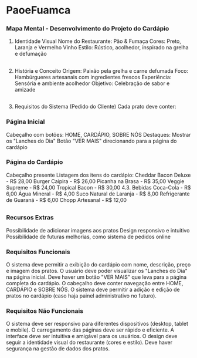 # PaoeFuamca
### Mapa Mental - Desenvolvimento do Projeto do Cardápio
1. Identidade Visual
Nome do Restaurante: Pão & Fumaça
Cores: Preto, Laranja e Vermelho Vinho
Estilo: Rústico, acolhedor, inspirado na grelha e defumação

##
2. História e Conceito
Origem: Paixão pela grelha e carne defumada
Foco: Hambúrgueres artesanais com ingredientes frescos
Experiência: Sensória e ambiente acolhedor
Objetivo: Celebração de sabor e amizade

##
3. Requisitos do Sistema (Pedido do Cliente)
Cada prato deve conter:



### Página Inicial
Cabeçalho com botões: HOME, CARDÁPIO, SOBRE NÓS
Destaques: Mostrar os "Lanches do Dia"
Botão "VER MAIS" direcionando para a página do cardápio
### Página do Cardápio
Cabeçalho presente
Listagem dos itens do cardápio:
Cheddar Bacon Deluxe - R$ 28,00
Burger Caipira - R$ 26,00
Picanha na Brasa - R$ 35,00
Veggie Supreme - R$ 24,00
Tropical Bacon - R$ 30,00
4.3. Bebidas
Coca-Cola - R$ 6,00
Água Mineral - R$ 4,00
Suco Natural de Laranja - R$ 8,00
Refrigerante de Guaraná - R$ 6,00
Chopp Artesanal - R$ 12,00
##
### Recursos Extras
Possibilidade de adicionar imagens aos pratos
Design responsivo e intuitivo
Possibilidade de futuras melhorias, como sistema de pedidos online

### Requisitos Funcionais
O sistema deve permitir a exibição do cardápio com nome, descrição, preço e imagem dos pratos.
O usuário deve poder visualizar os "Lanches do Dia" na página inicial.
Deve haver um botão "VER MAIS" que leva para a página completa do cardápio.
O cabeçalho deve conter navegação entre HOME, CARDÁPIO e SOBRE NÓS.
O sistema deve permitir a adição e edição de pratos no cardápio (caso haja painel administrativo no futuro).
### Requisitos Não Funcionais
O sistema deve ser responsivo para diferentes dispositivos (desktop, tablet e mobile).
O carregamento das páginas deve ser rápido e eficiente.
A interface deve ser intuitiva e amigável para os usuários.
O design deve seguir a identidade visual do restaurante (cores e estilo).
Deve haver segurança na gestão de dados dos pratos.
